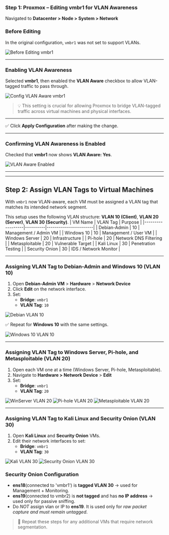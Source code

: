 ### Step 1: Proxmox – Editing vmbr1 for VLAN Awareness
Navigated to **Datacenter > Node > System > Network**

### Before Editing
In the original configuration, `vmbr1` was not set to support VLANs.

![Before Editing vmbr1](./screenshots/1_before_vmbr1.png)

---

### Enabling VLAN Awareness

Selected **vmbr1**, then enabled the **VLAN Aware** checkbox to allow VLAN-tagged traffic to pass through.

![Config VLAN Aware vmbr1](./screenshots/2_vlan_vmbr1.png)

> 💡 This setting is crucial for allowing Proxmox to bridge VLAN-tagged traffic across virtual machines and physical interfaces.
---
✅ Click **Apply Configuration** after making the change.

---
### Confirming VLAN Awareness is Enabled

Checked that **vmbr1** now shows **VLAN Aware: Yes**.

![VLAN Aware Enabled](./screenshots/3_vlan_aware_enabled_vmbr1.png)

---
---

## Step 2: Assign VLAN Tags to Virtual Machines

With `vmbr1` now VLAN-aware, each VM must be assigned a VLAN tag that matches its intended network segment.

This setup uses the following VLAN structure: **VLAN 10 (Client)**, **VLAN 20 (Server)**, **VLAN 30 (Security)**.
| VM Name         | VLAN Tag | Purpose              |
|------------------|----------|-----------------------|
| Debian-Admin     | 10       | Management / Admin VM |
| Windows 10       | 10       | Management / User VM  |
| Windows Server   | 20       | Infrastructure        |
| Pi-hole          | 20       | Network DNS Filtering |
| Metasploitable   | 20       | Vulnerable Target     |
| Kali Linux       | 30       | Penetration Testing   |
| Security Onion   | 30       | IDS / Network Monitor |

---

### Assigning VLAN Tag to Debian-Admin and Windows 10 (VLAN 10)

1. Open **Debian-Admin VM** > **Hardware** > **Network Device**
2. Click **Edit** on the network interface.
3. Set:
   - **Bridge**: `vmbr1`
   - **VLAN Tag**: `10`

![Debian VLAN 10](4_debian_vlan10.png)

✅ Repeat for **Windows 10** with the same settings.

![Windows 10 VLAN 10](5_win10_vlan10.png)

---

### Assigning VLAN Tag to Windows Server, Pi-hole, and Metasploitable (VLAN 20)

1. Open each VM one at a time (Windows Server, Pi-hole, Metasploitable).
2. Navigate to **Hardware > Network Device** > **Edit**
3. Set:
   - **Bridge**: `vmbr1`
   - **VLAN Tag**: `20`

![WinServer VLAN 20](6_winserver_vlan20.png)
![Pi-hole VLAN 20](7_pihole_vlan20.png)
![Metasploitable VLAN 20](8_meta_vlan20.png)

---

### Assigning VLAN Tag to Kali Linux and Security Onion (VLAN 30)

1. Open **Kali Linux** and **Security Onion** VMs.
2. Edit their network interfaces to set:
   - **Bridge**: `vmbr1`
   - **VLAN Tag**: `30`

![Kali VLAN 30](9_kali_vlan30.png)
![Security Onion VLAN 30](10_so_vlan30.png)

### Security Onion Configuration
- **ens18**(connected to 'vmbr1') is **tagged VLAN 30** → used for Management + Monitoring.
- **ens19**(connected to vmbr2) is **not tagged** and has **no IP address** → used only for passive sniffing.
- Do *NOT* assign vlan or IP to **ens19**. It is used only for *raw packet capture and must remain untagged*.

> 🔁 Repeat these steps for any additional VMs that require network segmentation.



